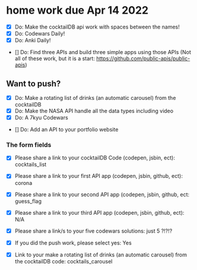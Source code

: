 # home work due Apr 14 2022

- [x] Do: Make the cocktailDB api work with spaces between the names!
- [x] Do: Codewars Daily!
- [x] Do: Anki Daily!
- [] Do: Find three APIs and build three simple apps using those APIs (Not all of these work, but it is a start: https://github.com/public-apis/public-apis)

## Want to push?

- [x] Do: Make a rotating list of drinks (an automatic carousel) from the cocktailDB
- [x] Do: Make the NASA API handle all the data types including video
- [x] Do: A 7kyu Codewars
- [] Do: Add an API to your portfolio website

### The form fields

- [x] Please share a link to your cocktailDB Code (codepen, jsbin, ect):
      cocktails_list

- [x] Please share a link to your first API app (codepen, jsbin, github, ect):
      corona

- [x] Please share a link to your second API app (codepen, jsbin, github, ect:
      guess_flag

- [x] Please share a link to your third API app (codepen, jsbin, github, ect):
      N/A

- [x] Please share a link/s to your five codewars solutions:
      just 5 ?!?!?

- [x] If you did the push work, please select yes:
      Yes

- [x] Link to your make a rotating list of drinks (an automatic carousel) from the cocktailDB code:
      cocktails_carousel
